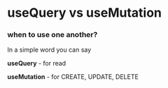 # useQuery vs useMutation

### when to use one another?

In a simple word you can say

**useQuery** - for read

**useMutation** - for CREATE, UPDATE, DELETE